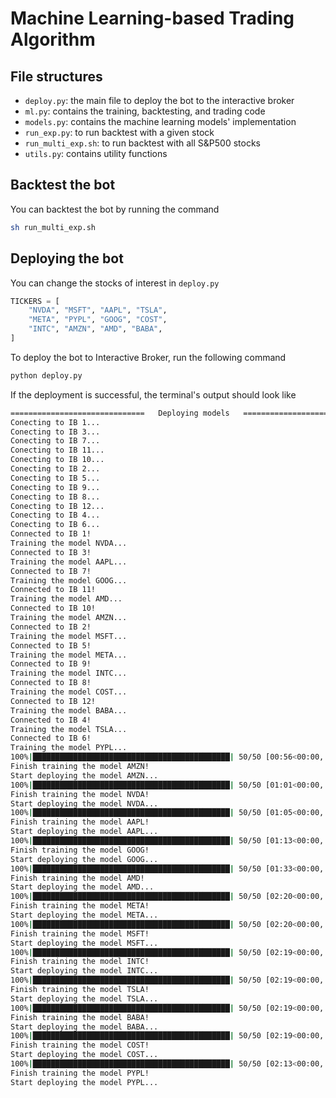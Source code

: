 # Machine Learning-based Trading Algorithm

## File structures

- `deploy.py`: the main file to deploy the bot to the interactive broker
- `ml.py`: contains the training, backtesting, and trading code
- `models.py`: contains the machine learning models' implementation
- `run_exp.py`: to run backtest with a given stock
- `run_multi_exp.sh`: to run backtest with all S&P500 stocks
- `utils.py`: contains utility functions

## Backtest the bot
You can backtest the bot by running the command

```bash
sh run_multi_exp.sh
```

## Deploying the bot
You can change the stocks of interest in `deploy.py`

```python
TICKERS = [
    "NVDA", "MSFT", "AAPL", "TSLA",
    "META", "PYPL", "GOOG", "COST",
    "INTC", "AMZN", "AMD", "BABA",
]
```

To deploy the bot to Interactive Broker, run the following command

```bash
python deploy.py
```

If the deployment is successful, the terminal's output should look like

```bash
==============================   Deploying models   ==============================
Conecting to IB 1...
Conecting to IB 3...
Conecting to IB 7...
Conecting to IB 11...
Conecting to IB 10...
Conecting to IB 2...
Conecting to IB 5...
Conecting to IB 9...
Conecting to IB 8...
Conecting to IB 12...
Conecting to IB 4...
Conecting to IB 6...
Connected to IB 1!
Training the model NVDA...
Connected to IB 3!
Training the model AAPL...
Connected to IB 7!
Training the model GOOG...
Connected to IB 11!
Training the model AMD...
Connected to IB 10!
Training the model AMZN...
Connected to IB 2!
Training the model MSFT...
Connected to IB 5!
Training the model META...
Connected to IB 9!
Training the model INTC...
Connected to IB 8!
Training the model COST...
Connected to IB 12!
Training the model BABA...
Connected to IB 4!
Training the model TSLA...
Connected to IB 6!
Training the model PYPL...
100%|████████████████████████████████████████████| 50/50 [00:56<00:00,  1.13s/it]
Finish training the model AMZN!
Start deploying the model AMZN...
100%|████████████████████████████████████████████| 50/50 [01:01<00:00,  1.23s/it]
Finish training the model NVDA!
Start deploying the model NVDA...
100%|████████████████████████████████████████████| 50/50 [01:05<00:00,  1.32s/it]
Finish training the model AAPL!
Start deploying the model AAPL...
100%|████████████████████████████████████████████| 50/50 [01:13<00:00,  1.48s/it]
Finish training the model GOOG!
Start deploying the model GOOG...
100%|████████████████████████████████████████████| 50/50 [01:33<00:00,  1.88s/it]
Finish training the model AMD!
Start deploying the model AMD...
100%|████████████████████████████████████████████| 50/50 [02:20<00:00,  2.82s/it]
Finish training the model META!
Start deploying the model META...
100%|████████████████████████████████████████████| 50/50 [02:20<00:00,  2.81s/it]
Finish training the model MSFT!
Start deploying the model MSFT...
100%|████████████████████████████████████████████| 50/50 [02:19<00:00,  2.80s/it]
Finish training the model INTC!
Start deploying the model INTC...
100%|████████████████████████████████████████████| 50/50 [02:19<00:00,  2.79s/it]
Finish training the model TSLA!
Start deploying the model TSLA...
100%|████████████████████████████████████████████| 50/50 [02:19<00:00,  2.79s/it]
Finish training the model BABA!
Start deploying the model BABA...
100%|████████████████████████████████████████████| 50/50 [02:19<00:00,  2.79s/it]
Finish training the model COST!
Start deploying the model COST...
100%|████████████████████████████████████████████| 50/50 [02:13<00:00,  2.66s/it]
Finish training the model PYPL!
Start deploying the model PYPL...
```